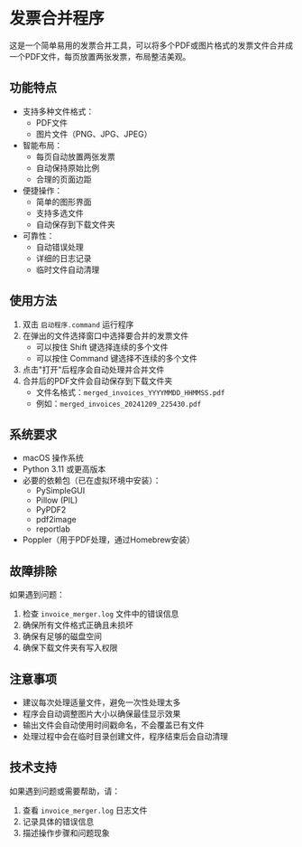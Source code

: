 # 发票合并程序

这是一个简单易用的发票合并工具，可以将多个PDF或图片格式的发票文件合并成一个PDF文件，每页放置两张发票，布局整洁美观。

## 功能特点

- 支持多种文件格式：
  - PDF文件
  - 图片文件（PNG、JPG、JPEG）
- 智能布局：
  - 每页自动放置两张发票
  - 自动保持原始比例
  - 合理的页面边距
- 便捷操作：
  - 简单的图形界面
  - 支持多选文件
  - 自动保存到下载文件夹
- 可靠性：
  - 自动错误处理
  - 详细的日志记录
  - 临时文件自动清理

## 使用方法

1. 双击 `启动程序.command` 运行程序
2. 在弹出的文件选择窗口中选择要合并的发票文件
   - 可以按住 Shift 键选择连续的多个文件
   - 可以按住 Command 键选择不连续的多个文件
3. 点击"打开"后程序会自动处理并合并文件
4. 合并后的PDF文件会自动保存到下载文件夹
   - 文件名格式：`merged_invoices_YYYYMMDD_HHMMSS.pdf`
   - 例如：`merged_invoices_20241209_225430.pdf`

## 系统要求

- macOS 操作系统
- Python 3.11 或更高版本
- 必要的依赖包（已在虚拟环境中安装）：
  - PySimpleGUI
  - Pillow (PIL)
  - PyPDF2
  - pdf2image
  - reportlab
- Poppler（用于PDF处理，通过Homebrew安装）

## 故障排除

如果遇到问题：

1. 检查 `invoice_merger.log` 文件中的错误信息
2. 确保所有文件格式正确且未损坏
3. 确保有足够的磁盘空间
4. 确保下载文件夹有写入权限

## 注意事项

- 建议每次处理适量文件，避免一次性处理太多
- 程序会自动调整图片大小以确保最佳显示效果
- 输出文件会自动使用时间戳命名，不会覆盖已有文件
- 处理过程中会在临时目录创建文件，程序结束后会自动清理

## 技术支持

如果遇到问题或需要帮助，请：

1. 查看 `invoice_merger.log` 日志文件
2. 记录具体的错误信息
3. 描述操作步骤和问题现象
